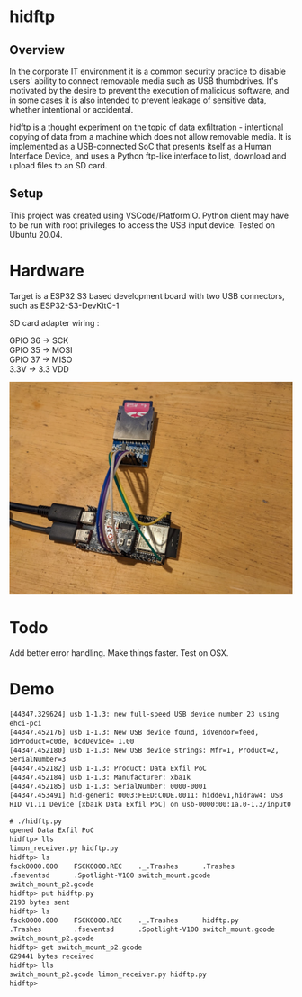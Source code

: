 # hidftp

## Overview

In the corporate IT environment it is a common security practice to disable users' ability to connect removable media such as USB thumbdrives. It's motivated by the desire to prevent the execution of malicious software, and in some cases it is also intended to prevent leakage of sensitive data, whether intentional or accidental.

hidftp is a thought experiment on the topic of data exfiltration - intentional copying of data from a machine which does not allow removable media. It is implemented as a USB-connected SoC that presents itself as a Human Interface Device, and uses a Python ftp-like interface to list, download and upload files to an SD card.

## Setup

This project was created using VSCode/PlatformIO. Python client may have to be run with root privileges to access the USB input device. Tested on Ubuntu 20.04.

# Hardware

Target is a ESP32 S3 based development board with two USB connectors, such as ESP32-S3-DevKitC-1

SD card adapter wiring :

GPIO 36 -> SCK  
GPIO 35 -> MOSI  
GPIO 37 -> MISO  
3.3V -> 3.3 VDD  

![alt text](https://github.com/xba1k/hidftp/blob/main/hidftp.jpg?raw=true)

# Todo

Add better error handling. Make things faster. Test on OSX.

# Demo

```
[44347.329624] usb 1-1.3: new full-speed USB device number 23 using ehci-pci
[44347.452176] usb 1-1.3: New USB device found, idVendor=feed, idProduct=c0de, bcdDevice= 1.00
[44347.452180] usb 1-1.3: New USB device strings: Mfr=1, Product=2, SerialNumber=3
[44347.452182] usb 1-1.3: Product: Data Exfil PoC
[44347.452184] usb 1-1.3: Manufacturer: xba1k
[44347.452185] usb 1-1.3: SerialNumber: 0000-0001
[44347.453491] hid-generic 0003:FEED:C0DE.0011: hiddev1,hidraw4: USB HID v1.11 Device [xba1k Data Exfil PoC] on usb-0000:00:1a.0-1.3/input0
```

```
# ./hidftp.py 
opened Data Exfil PoC
hidftp> lls
limon_receiver.py hidftp.py 
hidftp> ls  
fsck0000.000    FSCK0000.REC    ._.Trashes      .Trashes        .fseventsd      .Spotlight-V100 switch_mount.gcode      switch_mount_p2.gcode
hidftp> put hidftp.py
2193 bytes sent
hidftp> ls
fsck0000.000    FSCK0000.REC    ._.Trashes      hidftp.py       .Trashes        .fseventsd      .Spotlight-V100 switch_mount.gcode      switch_mount_p2.gcode
hidftp> get switch_mount_p2.gcode
629441 bytes received
hidftp> lls
switch_mount_p2.gcode limon_receiver.py hidftp.py 
hidftp> 
```